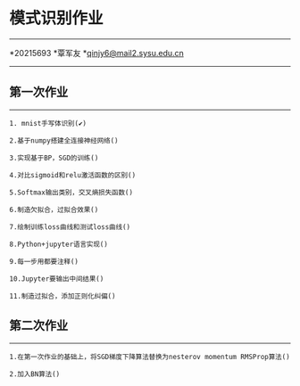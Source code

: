 # 模式识别作业

-------------------

*20215693
*覃军友
*qinjy6@mail2.sysu.edu.cn

-------------------

## 第一次作业

-------------------

    1. mnist手写体识别(✔)

    2.基于numpy搭建全连接神经网络()

    3.实现基于BP，SGD的训练()

    4.对比sigmoid和relu激活函数的区别()

    5.Softmax输出类别，交叉熵损失函数()

    6.制造欠拟合，过拟合效果()

    7.绘制训练loss曲线和测试loss曲线()

    8.Python+jupyter语言实现()

    9.每一步用都要注释()

    10.Jupyter要输出中间结果()

    11.制造过拟合，添加正则化纠偏()

## 第二次作业

-------------------

    1.在第一次作业的基础上，将SGD梯度下降算法替换为nesterov momentum RMSProp算法()

    2.加入BN算法()
